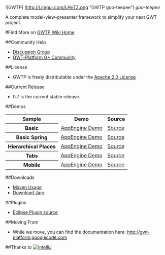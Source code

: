 ![GWTP] (http://i.imgur.com/LHvTZ.png "GWTP goo-teepee") *goo-teepee*

A complete model-view-presenter framework to simplify your next GWT project.

#Find More on [GWTP Wiki Home](https://github.com/ArcBees/GWTP/wiki)

##Community Help
* [Discussion Group](https://groups.google.com/forum/?fromgroups#!forum/gwt-platform)
* [GWT-Platform G+ Community](https://plus.google.com/communities/113139554133824081251)

##License
* GWTP is freely distributable under the [Apache 2.0 License](http://www.apache.org/licenses/LICENSE-2.0.html)

##Current Release
* 0.7 is the current stable release. 

##Demos
<table>
  <tr>
    <th>Sample</th>
    <th>Demo</th>
    <th>Source</th>
  </tr>
  <tr>
    <th>Basic</th>
    <td><a href="http://gwtp-sample-basic.appspot.com">AppEngine Demo</a></td>
    <td><a href="https://github.com/ArcBees/GWTP-Samples/tree/master/gwtp-samples/gwtp-sample-basic">Source</a></td>
  </tr>
  <tr>
    <th>Basic Spring</th>
    <td><a href="http://gwtp-sample-basic-spring.appspot.com">AppEngine Demo</a></td>
    <td><a href="https://github.com/ArcBees/GWTP-Samples/tree/master/gwtp-samples/gwtp-sample-basic-spring">Source</a></td>
  </tr>
  <tr>
    <th>Hierarchical Places</th>
    <td><a href="http://gwtp-sample-hplace.appspot.com">AppEngine Demo</a></td>
    <td><a href="https://github.com/ArcBees/GWTP-Samples/tree/master/gwtp-samples/gwtp-sample-hplace">Source</a></td>
  </tr>
  <tr>
    <th>Tabs</th>
    <td><a href="http://gwtp-sample-tab.appspot.com">AppEngine Demo</a></td>
    <td><a href="https://github.com/ArcBees/GWTP-Samples/tree/master/gwtp-samples/gwtp-sample-tab">Source</a></td>
  </tr>
  <tr>
    <th>Mobile</th>
    <td><a href="http://gwtp-sample-mobile.appspot.com/">AppEngine Demo</a></td>
    <td><a href="https://github.com/ArcBees/GWTP-Samples/tree/master/gwtp-samples/gwtp-sample-mobile">Source</a></td>
  </tr>
</table>

##Downloads
* [Maven Usage](https://github.com/ArcBees/GWTP/wiki/Using-Gwtp-with-Maven)
* [Download Jars](https://github.com/ArcBees/GWTP/downloads)

##Plugins
* [Eclipse Plugin source](https://github.com/ArcBees/gwtp-eclipse-plugin)

##Moving From 
* While we move, you can find the documentation here: http://gwt-platform.googlecode.com

##Thanks to
[![IntelliJ](https://lh6.googleusercontent.com/--QIIJfKrjSk/UJJ6X-UohII/AAAAAAAAAVM/cOW7EjnH778/s800/banner_IDEA.png)](http://www.jetbrains.com/idea/index.html)

